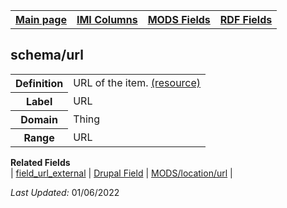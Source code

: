 <!DOCTYPE html>
<html>

<body>
<table style="width:100%">
  <tr>
    <th><a href="index.md">Main page</a></th>
	<th><a href="IMI.md">IMI Columns</a></th>
    <th><a href="MODS.md">MODS Fields</a></th>
    <th><a href="RDF.md">RDF Fields</a></th>
  </tr>
<table>
<h2>schema/url</h2>
<tr>
	<th>Definition</th>
	<td>URL of the item. <a href="https://schema.org/url">(resource)<a/></td>
</tr>
<tr>
	<th>Label</th>
	<td>URL</td>
</tr>
<tr>
	<th>Domain</th>
	<td>Thing</td>
</tr>
<tr>
	<th>Range</th>
	<td>URL</td>
</tr>
</table>
<dl>
	<dt><b>Related Fields</b></dt>
		| <a href="field_url_external.md">field_url_external</a> 
		| <a href="DrupalFields.md#view-item">Drupal Field</a>
		| <a href="mods.location.url.md">MODS/location/url</a> |
</dl>
<p><i>Last Updated: </i>01/06/2022</p>
</body>
</html>
